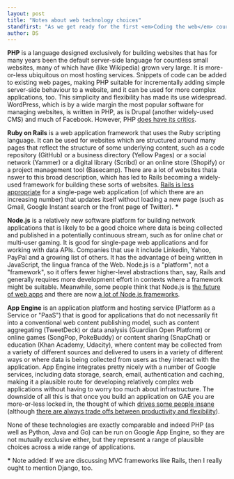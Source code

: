 ```yaml
---
layout: post
title: "Notes about web technology choices"
standfirst: "As we get ready for the first <em>Coding the web</em> course, I have been thinking a bit about different technology choices for web sites. Here is a summary."
author: DS
---
```

**PHP** is a language designed exclusively for building websites that has for many years been the default server-side language for countless small websites, many of which have (like Wikipedia) grown very large. It is more-or-less ubiquitous on most hosting services. Snippets of code can be added to existing web pages, making PHP suitable for incrementally adding simple server-side behaviour to a website, and it can be used for more complex applications, too. This simplicity and flexibility has made its use widespread. WordPress, which is by a wide margin the most popular software for managing websites, is written in PHP, as is Drupal (another widely-used CMS) and much of Facebook. However, PHP [does have its critics](http://www.codinghorror.com/blog/2012/06/the-php-singularity.html).

**Ruby on Rails** is a web application framework that uses the Ruby scripting language. It can be used for websites which are structured around many pages that reflect the structure of some underlying content, such as a code repository (GitHub) or a business directory (Yellow Pages) or a social network (Yammer) or a digital library (Scribd) or an online store (Shopify) or a project management tool (Basecamp). There are a lot of websites thata nswer to this broad description, which has led to Rails becoming a widely-used framework for building these sorts of websites. [Rails is less appropriate](http://www.confreaks.com/videos/359-gogaruco2010-rails-is-obsolete-but-so-s-everything-else) for a single-page web application (of which there are an increasing number) that updates itself without loading a new page (such as Gmail, Google Instant search or the front page of Twitter). __\*__

**Node.js** is a relatively new software platform for building network applications that is likely to be a good choice where data is being collected and published in a potentially continuous stream, such as for online chat or multi-user gaming. It is good for single-page web applications and for working with data APIs. Companies that use it include Linkedin, Yahoo, PayPal and a growing list of others. It has the advantage of being written in JavaScript, the lingua franca of the Web. Node.js is a "platform", not a "framework", so it offers fewer higher-level abstractions than, say, Rails and generally requires more development effort in contexts where a framework might be suitable. Meanwhile, some people think that Node.js is [the future of web apps](http://venturebeat.com/2013/11/08/the-future-of-web-apps-is-ready-isomorphic-javascript/) and there are now [a lot of Node.js frameworks](http://webapplog.com/node-js-frameworks/).

**App Engine** is an application platform and hosting service (Platform as a Service or "PaaS") that is good for applications that do not necessarily fit into a conventional web content publishing model, such as content aggregating (TweetDeck) or data analysis (Guardian Open Platform) or online games (SongPop, PokeBuddy) or content sharing (SnapChat) or education (Khan Academy, Udacity), where content may be collected from a variety of different sources and delivered to users in a variety of different ways or where data is being collected from users as they interact with the application. App Engine integrates pretty nicely with a number of Google services, including data storage, search, email, authentication and caching, making it a plausible route for developing relatively complex web applications without having to worry too much about infrastructure. The downside of all this is that once you build an application on GAE you are more-or-less locked in, the thought of which [drives some people insane](http://techcrunch.com/2013/03/09/bring-on-the-platform-wars/) (although [there are always trade offs between productivity and flexibility](http://venturebeat.com/2013/07/25/google-app-engine-lock-in-what-lock-in/)).

None of these technologies are exactly comparable and indeed PHP (as well as Python, Java and Go) can be run on Google App Engine, so they are not mutually exclusive either, but they represent a range of plausible choices across a wide range of applications. 



__\*__ Note added: If we are discussing MVC frameworks like Rails, then I really ought to mention Django, too.

